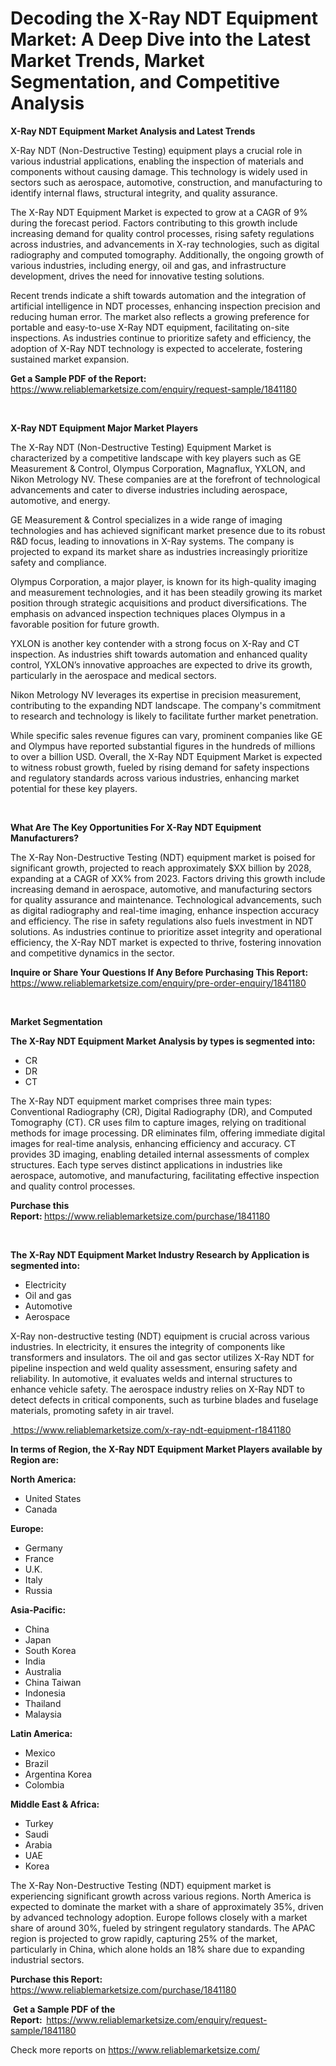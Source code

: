 <p><h1>Decoding the X-Ray NDT Equipment Market: A Deep Dive into the Latest Market Trends, Market Segmentation, and Competitive Analysis</h1></p><p><strong>X-Ray NDT Equipment Market Analysis and Latest Trends</strong></p>
<p><p>X-Ray NDT (Non-Destructive Testing) equipment plays a crucial role in various industrial applications, enabling the inspection of materials and components without causing damage. This technology is widely used in sectors such as aerospace, automotive, construction, and manufacturing to identify internal flaws, structural integrity, and quality assurance. </p><p>The X-Ray NDT Equipment Market is expected to grow at a CAGR of 9% during the forecast period. Factors contributing to this growth include increasing demand for quality control processes, rising safety regulations across industries, and advancements in X-ray technologies, such as digital radiography and computed tomography. Additionally, the ongoing growth of various industries, including energy, oil and gas, and infrastructure development, drives the need for innovative testing solutions. </p><p>Recent trends indicate a shift towards automation and the integration of artificial intelligence in NDT processes, enhancing inspection precision and reducing human error. The market also reflects a growing preference for portable and easy-to-use X-Ray NDT equipment, facilitating on-site inspections. As industries continue to prioritize safety and efficiency, the adoption of X-Ray NDT technology is expected to accelerate, fostering sustained market expansion.</p></p>
<p><strong>Get a Sample PDF of the Report:&nbsp;</strong> <a href="https://www.reliablemarketsize.com/enquiry/request-sample/1841180?utm_campaign=2008&utm_medium=2&utm_source=Github&utm_content=ia&utm_term=28022025&utm_id=x-ray-ndt-equipment">https://www.reliablemarketsize.com/enquiry/request-sample/1841180</a></p>
<p>&nbsp;</p>
<p><strong>X-Ray NDT Equipment Major Market Players</strong></p>
<p><p>The X-Ray NDT (Non-Destructive Testing) Equipment Market is characterized by a competitive landscape with key players such as GE Measurement & Control, Olympus Corporation, Magnaflux, YXLON, and Nikon Metrology NV. These companies are at the forefront of technological advancements and cater to diverse industries including aerospace, automotive, and energy.</p><p>GE Measurement & Control specializes in a wide range of imaging technologies and has achieved significant market presence due to its robust R&D focus, leading to innovations in X-Ray systems. The company is projected to expand its market share as industries increasingly prioritize safety and compliance.</p><p>Olympus Corporation, a major player, is known for its high-quality imaging and measurement technologies, and it has been steadily growing its market position through strategic acquisitions and product diversifications. The emphasis on advanced inspection techniques places Olympus in a favorable position for future growth.</p><p>YXLON is another key contender with a strong focus on X-Ray and CT inspection. As industries shift towards automation and enhanced quality control, YXLON’s innovative approaches are expected to drive its growth, particularly in the aerospace and medical sectors.</p><p>Nikon Metrology NV leverages its expertise in precision measurement, contributing to the expanding NDT landscape. The company's commitment to research and technology is likely to facilitate further market penetration.</p><p>While specific sales revenue figures can vary, prominent companies like GE and Olympus have reported substantial figures in the hundreds of millions to over a billion USD. Overall, the X-Ray NDT Equipment Market is expected to witness robust growth, fueled by rising demand for safety inspections and regulatory standards across various industries, enhancing market potential for these key players.</p></p>
<p>&nbsp;</p>
<p><strong>What Are The Key Opportunities For X-Ray NDT Equipment Manufacturers?</strong></p>
<p><p>The X-Ray Non-Destructive Testing (NDT) equipment market is poised for significant growth, projected to reach approximately $XX billion by 2028, expanding at a CAGR of XX% from 2023. Factors driving this growth include increasing demand in aerospace, automotive, and manufacturing sectors for quality assurance and maintenance. Technological advancements, such as digital radiography and real-time imaging, enhance inspection accuracy and efficiency. The rise in safety regulations also fuels investment in NDT solutions. As industries continue to prioritize asset integrity and operational efficiency, the X-Ray NDT market is expected to thrive, fostering innovation and competitive dynamics in the sector.</p></p>
<p><strong>Inquire or Share Your Questions If Any Before Purchasing This Report:</strong> <a href="https://www.reliablemarketsize.com/enquiry/pre-order-enquiry/1841180?utm_campaign=2008&utm_medium=2&utm_source=Github&utm_content=ia&utm_term=28022025&utm_id=x-ray-ndt-equipment">https://www.reliablemarketsize.com/enquiry/pre-order-enquiry/1841180</a></p>
<p>&nbsp;</p>
<p><strong>Market Segmentation</strong></p>
<p><strong>The X-Ray NDT Equipment Market Analysis by types is segmented into:</strong></p>
<p><ul><li>CR</li><li>DR</li><li>CT</li></ul></p>
<p><p>The X-Ray NDT equipment market comprises three main types: Conventional Radiography (CR), Digital Radiography (DR), and Computed Tomography (CT). CR uses film to capture images, relying on traditional methods for image processing. DR eliminates film, offering immediate digital images for real-time analysis, enhancing efficiency and accuracy. CT provides 3D imaging, enabling detailed internal assessments of complex structures. Each type serves distinct applications in industries like aerospace, automotive, and manufacturing, facilitating effective inspection and quality control processes.</p></p>
<p><strong>Purchase this Report:&nbsp;</strong><a href="https://www.reliablemarketsize.com/purchase/1841180?utm_campaign=2008&utm_medium=2&utm_source=Github&utm_content=ia&utm_term=28022025&utm_id=x-ray-ndt-equipment">https://www.reliablemarketsize.com/purchase/1841180</a></p>
<p>&nbsp;</p>
<p><strong>The X-Ray NDT Equipment Market Industry Research by Application is segmented into:</strong></p>
<p><ul><li>Electricity</li><li>Oil and gas</li><li>Automotive</li><li>Aerospace</li></ul></p>
<p><p>X-Ray non-destructive testing (NDT) equipment is crucial across various industries. In electricity, it ensures the integrity of components like transformers and insulators. The oil and gas sector utilizes X-Ray NDT for pipeline inspection and weld quality assessment, ensuring safety and reliability. In automotive, it evaluates welds and internal structures to enhance vehicle safety. The aerospace industry relies on X-Ray NDT to detect defects in critical components, such as turbine blades and fuselage materials, promoting safety in air travel.</p></p>
<p><a href="https://www.reliablemarketsize.com/x-ray-ndt-equipment-r1841180?utm_campaign=2008&utm_medium=2&utm_source=Github&utm_content=ia&utm_term=28022025&utm_id=x-ray-ndt-equipment">&nbsp;https://www.reliablemarketsize.com/x-ray-ndt-equipment-r1841180</a></p>
<p><strong>In terms of Region, the X-Ray NDT Equipment Market Players available by Region are:</strong></p>
<p>
    <p> <strong> North America: </strong>
        <ul>
            <li>United States</li>
            <li>Canada</li>
        </ul>
        </p> 
    <p> <strong> Europe: </strong>
        <ul>
            <li>Germany</li>
            <li>France</li>
            <li>U.K.</li>
            <li>Italy</li>
            <li>Russia</li>
        </ul>
        </p> 
    <p> <strong> Asia-Pacific: </strong>
        <ul>
            <li>China</li>
            <li>Japan</li>
            <li>South Korea</li>
            <li>India</li>
            <li>Australia</li>
            <li>China Taiwan</li>
            <li>Indonesia</li>
            <li>Thailand</li>
            <li>Malaysia</li>
        </ul>
        </p> 
    <p> <strong> Latin America: </strong>
        <ul>
            <li>Mexico</li>
            <li>Brazil</li>
            <li>Argentina Korea</li>
            <li>Colombia</li>
        </ul>
        </p> 
    <p> <strong> Middle East & Africa: </strong>
        <ul>
            <li>Turkey</li>
            <li>Saudi</li>
            <li>Arabia</li>
            <li>UAE</li>
            <li>Korea</li>
        </ul>
    </p>
    </p>
<p><p>The X-Ray Non-Destructive Testing (NDT) equipment market is experiencing significant growth across various regions. North America is expected to dominate the market with a share of approximately 35%, driven by advanced technology adoption. Europe follows closely with a market share of around 30%, fueled by stringent regulatory standards. The APAC region is projected to grow rapidly, capturing 25% of the market, particularly in China, which alone holds an 18% share due to expanding industrial sectors.</p></p>
<p><strong>Purchase this Report: </strong><a href="https://www.reliablemarketsize.com/purchase/1841180?utm_campaign=2008&utm_medium=2&utm_source=Github&utm_content=ia&utm_term=28022025&utm_id=x-ray-ndt-equipment">https://www.reliablemarketsize.com/purchase/1841180</a></p>
<p>&nbsp;<strong>Get a Sample PDF of the Report:&nbsp;&nbsp;</strong><a href="https://www.reliablemarketsize.com/enquiry/request-sample/1841180?utm_campaign=2008&utm_medium=2&utm_source=Github&utm_content=ia&utm_term=28022025&utm_id=x-ray-ndt-equipment">https://www.reliablemarketsize.com/enquiry/request-sample/1841180</a></p>
<p><strong></strong></p>
<p>Check more reports on <a href="https://www.reliablemarketsize.com/?utm_campaign=2008&utm_medium=2&utm_source=Github&utm_content=ia&utm_term=28022025&utm_id=x-ray-ndt-equipment">https://www.reliablemarketsize.com/</a></p>